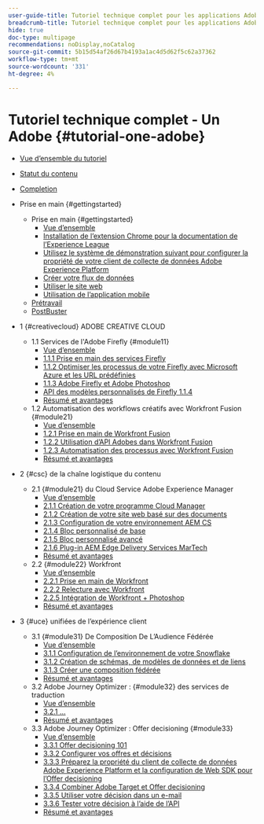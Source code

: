```yaml
---
user-guide-title: Tutoriel technique complet pour les applications Adobes, du Creative Cloud à l'Experience Cloud
breadcrumb-title: Tutoriel technique complet pour les applications Adobes, du Creative Cloud à l'Experience Cloud
hide: true
doc-type: multipage
recommendations: noDisplay,noCatalog
source-git-commit: 5b15d54af26d67b4193a1ac4d5d62f5c62a37362
workflow-type: tm+mt
source-wordcount: '331'
ht-degree: 4%

---
```



# Tutoriel technique complet - Un Adobe {#tutorial-one-adobe}

+ [Vue d’ensemble du tutoriel](/help/tutorial-one-adobe/overview.md)
+ [Statut du contenu](/help/tutorial-one-adobe/status.md)
+ [Completion](/help/tutorial-one-adobe/completion.md)

+ Prise en main {#gettingstarted}
   + Prise en main {#gettingstarted}
      + [Vue d’ensemble](/help/tutorial-one-adobe/modules/getting-started/gettingstarted/getting-started.md)
      + [Installation de l’extension Chrome pour la documentation de l’Experience League](/help/tutorial-one-adobe/modules/getting-started/gettingstarted/ex1.md)
      + [Utilisez le système de démonstration suivant pour configurer la propriété de votre client de collecte de données Adobe Experience Platform](/help/tutorial-one-adobe/modules/getting-started/gettingstarted/ex2.md)
      + [Créer votre flux de données](/help/tutorial-one-adobe/modules/getting-started/gettingstarted/ex3.md)
      + [Utiliser le site web](/help/tutorial-one-adobe/modules/getting-started/gettingstarted/ex4.md)
      + [Utilisation de l’application mobile](/help/tutorial-one-adobe/modules/getting-started/gettingstarted/ex5.md)
   + [Prétravail](/help/tutorial-one-adobe/prework.md)
   + [PostBuster](/help/tutorial-one-adobe/postbuster.md)

+ 1 {#creativecloud} ADOBE CREATIVE CLOUD
   + 1.1 Services de l&#39;Adobe Firefly {#module11}
      + [Vue d’ensemble](/help/tutorial-one-adobe/modules/creative-cloud/module1.1/firefly-services.md)
      + [1.1.1 Prise en main des services Firefly](/help/tutorial-one-adobe/modules/creative-cloud/module1.1/ex1.md)
      + [1.1.2 Optimiser les processus de votre Firefly avec Microsoft Azure et les URL prédéfinies](/help/tutorial-one-adobe/modules/creative-cloud/module1.1/ex2.md)
      + [1.1.3 Adobe Firefly et Adobe Photoshop](/help/tutorial-one-adobe/modules/creative-cloud/module1.1/ex3.md)
      + [API des modèles personnalisés de Firefly 1.1.4](/help/tutorial-one-adobe/modules/creative-cloud/module1.1/ex4.md)
      + [Résumé et avantages](/help/tutorial-one-adobe/modules/creative-cloud/module1.1/summary.md)
   + 1.2 Automatisation des workflows créatifs avec Workfront Fusion {#module21}
      + [Vue d’ensemble](/help/tutorial-one-adobe/modules/creative-cloud/module1.2/automation.md)
      + [1.2.1 Prise en main de Workfront Fusion](/help/tutorial-one-adobe/modules/creative-cloud/module1.2/ex1.md)
      + [1.2.2 Utilisation d’API Adobes dans Workfront Fusion](/help/tutorial-one-adobe/modules/creative-cloud/module1.2/ex2.md)
      + [1.2.3 Automatisation des processus avec Workfront Fusion](/help/tutorial-one-adobe/modules/creative-cloud/module1.2/ex3.md)
      + [Résumé et avantages](/help/tutorial-one-adobe/modules/creative-cloud/module1.2/summary.md)

+ 2 {#csc} de la chaîne logistique du contenu
   + 2.1 {#module21} du Cloud Service Adobe Experience Manager
      + [Vue d’ensemble](/help/tutorial-one-adobe/modules/csc/module2.1/aemcs.md)
      + [2.1.1 Création de votre programme Cloud Manager](/help/tutorial-one-adobe/modules/csc/module2.1/ex1.md)
      + [2.1.2 Création de votre site web basé sur des documents](/help/tutorial-one-adobe/modules/csc/module2.1/ex2.md)
      + [2.1.3 Configuration de votre environnement AEM CS](/help/tutorial-one-adobe/modules/csc/module2.1/ex3.md)
      + [2.1.4 Bloc personnalisé de base](/help/tutorial-one-adobe/modules/csc/module2.1/ex4.md)
      + [2.1.5 Bloc personnalisé avancé](/help/tutorial-one-adobe/modules/csc/module2.1/ex5.md)
      + [2.1.6 Plug-in AEM Edge Delivery Services MarTech](/help/tutorial-one-adobe/modules/csc/module2.1/ex6.md)
      + [Résumé et avantages](/help/tutorial-one-adobe/modules/csc/module2.1/summary.md)
   + 2.2 {#module22} Workfront
      + [Vue d’ensemble](/help/tutorial-one-adobe/modules/csc/module2.2/workfront.md)
      + [2.2.1 Prise en main de Workfront](/help/tutorial-one-adobe/modules/csc/module2.2/ex1.md)
      + [2.2.2 Relecture avec Workfront](/help/tutorial-one-adobe/modules/csc/module2.2/ex2.md)
      + [2.2.5 Intégration de Workfront + Photoshop](/help/tutorial-one-adobe/modules/csc/module2.2/ex5.md)
      + [Résumé et avantages](/help/tutorial-one-adobe/modules/csc/module2.2/summary.md)

+ 3 {#uce} unifiées de l’expérience client
   + 3.1 {#module31} De Composition De L’Audience Fédérée
      + [Vue d’ensemble](/help/tutorial-one-adobe/modules/uce/module3.1/fac.md)
      + [3.1.1 Configuration de l’environnement de votre Snowflake](/help/tutorial-one-adobe/modules/uce/module3.1/ex1.md)
      + [3.1.2 Création de schémas, de modèles de données et de liens](/help/tutorial-one-adobe/modules/uce/module3.1/ex2.md)
      + [3.1.3 Créer une composition fédérée](/help/tutorial-one-adobe/modules/uce/module3.1/ex3.md)
      + [Résumé et avantages](/help/tutorial-one-adobe/modules/uce/module3.1/summary.md)
   + 3.2 Adobe Journey Optimizer : {#module32} des services de traduction
      + [Vue d’ensemble](/help/tutorial-one-adobe/modules/uce/module3.2/ajotranslationsvcs.md)
      + [3.2.1 ...](/help/tutorial-one-adobe/modules/uce/module3.2/ex1.md)
      + [Résumé et avantages](/help/tutorial-one-adobe/modules/uce/module3.2/summary.md)
   + 3.3 Adobe Journey Optimizer : Offer decisioning {#module33}
      + [Vue d’ensemble](/help/tutorial-one-adobe/modules/uce/module3.3/offer-decisioning.md)
      + [3.3.1 Offer decisioning 101](/help/tutorial-one-adobe/modules/uce/module3.3/ex1.md)
      + [3.3.2 Configurer vos offres et décisions](/help/tutorial-one-adobe/modules/uce/module3.3/ex2.md)
      + [3.3.3 Préparez la propriété du client de collecte de données Adobe Experience Platform et la configuration de Web SDK pour l’Offer decisioning](/help/tutorial-one-adobe/modules/uce/module3.3/ex3.md)
      + [3.3.4 Combiner Adobe Target et Offer decisioning](/help/tutorial-one-adobe/modules/uce/module3.3/ex4.md)
      + [3.3.5 Utiliser votre décision dans un e-mail](/help/tutorial-one-adobe/modules/uce/module3.3/ex5.md)
      + [3.3.6 Tester votre décision à l’aide de l’API](/help/tutorial-one-adobe/modules/uce/module3.3/ex6.md)
      + [Résumé et avantages](/help/tutorial-one-adobe/modules/uce/module3.3/summary.md)

